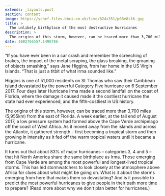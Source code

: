 ```yaml
--- 
extends: _layouts.post 
section: content 
image: https://ychef.files.bbci.co.uk/live/624x351/p08v8s16.jpg 
title: > 
  The unlikely birthplace of the most destructive hurricanes 
description: > 
  The origins of this storm, however, can be traced more than 3,700 miles (5,955km) from the east of Florida.It turns out that about 83% of major hurricanes – categories 3, 4 and 5 – that hit North America share the same birthplace as Irma.Those emerging from Cape Verde are among the most powerful and longest-lived tropical storms.And is it possible to predict the most powerful hurricanes to give people in their path more time to prepare?(Read more about why we don't plan better for hurricanes.) 
date: 1602766557.1490786 
--- 
```

“If you have ever been in a car crash and remember the screeching of brakes, the impact of the metal scraping, the glass breaking, the groaning of objects smashing,” says Jane Higgins, from her home in the US Virgin Islands. “That is just a titbit of what Irma sounded like.”

Higgins is one of 51,000 residents on St Thomas who saw their Caribbean island devastated by the powerful Category Five hurricane on 6 September 2017. Four days later Hurricane Irma made a second landfall on the coast of Florida, where the damage it caused made it the costliest hurricane the state had ever experienced, and the fifth-costliest in US history.

The origins of this storm, however, can be traced more than 3,700 miles (5,955km) from the east of Florida. A week earlier, at the tail end of August 2017, a low pressure system had formed above the Cape Verde archipelago off the coast of West Africa. As it moved away from the islands and across the Atlantic, it gathered strength – first becoming a tropical storm and then growing in intensity as it fed off the warm tropical waters until it became a hurricane.

It turns out that about 83% of major hurricanes – categories 3, 4 and 5 – that hit North America share the same birthplace as Irma. Those emerging from Cape Verde are among the most powerful and longest-lived tropical storms. This has led stormwatchers to look closely at the atmosphere above Africa for clues about what might be going on. What is it about the storms emerging from here that makes them so devastating? And is it possible to predict the most powerful hurricanes to give people in their path more time to prepare? (Read more about why we don't plan better for hurricanes.)
